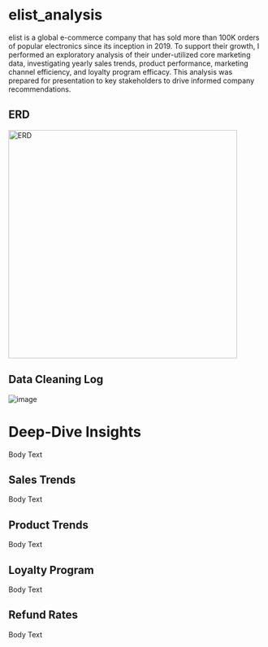 # elist_analysis
elist is a global e-commerce company that has sold more than 100K orders of popular electronics since its inception in 2019. To support their growth, I performed an exploratory analysis of their under-utilized core marketing data, investigating yearly sales trends, product performance, marketing channel efficiency, and loyalty program efficacy. This analysis was prepared for presentation to key stakeholders to drive informed company recommendations.

## ERD
<img width="450" alt="ERD" src="https://github.com/user-attachments/assets/5add595f-9347-4568-9dd6-7f7e6e8297c3">

## Data Cleaning Log

![image](https://github.com/user-attachments/assets/088d8c77-f01f-4890-b2ff-21ddb7934ecf)

# Deep-Dive Insights
Body Text 

## Sales Trends 
Body Text 

## Product Trends
Body Text 

## Loyalty Program
Body Text 

## Refund Rates
Body Text 

